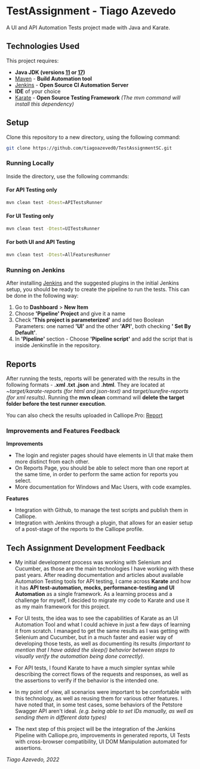 # TestAssignment - Tiago Azevedo

A UI and API Automation Tests project made with Java and Karate.

## Technologies Used

This project requires:
- **Java JDK (versions [11](https://adoptium.net/temurin/releases/?version=11) or [17](https://adoptium.net/temurin/releases/?version=17))**
- [Maven](https://maven.apache.org/install.html) - **Build Automation tool**
- [Jenkins](https://www.jenkins.io/doc/book/installing/) - **Open Source CI Automation Server**
- **IDE** of your choice
- [Karate](https://www.karatelabs.io/) - **Open Source Testing Framework** *(The mvn command will install this dependency)*

## Setup

Clone this repository to a new directory, using the following command:

```bash
git clone https://github.com/tiagoazeved0/TestAssignmentSC.git
```

### Running Locally

Inside the directory, use the following commands: 

#### For API Testing only


```bash
mvn clean test -Dtest=APITestsRunner
```

#### For UI Testing only

```bash
mvn clean test -Dtest=UITestsRunner
```

#### For both UI and API Testing

```bash
mvn clean test -Dtest=AllFeaturesRunner
```

### Running on Jenkins

After installing [Jenkins](https://www.jenkins.io/doc/book/installing/) and the suggested plugins in the initial Jenkins setup, you should be ready to create the pipeline to run the tests. This can be done in the following way:

1. Go to **Dashboard** > **New Item**
2. Choose **'Pipeline' Project** and give it a name
3. Check **'This project is parameterized'** and add two Boolean Parameters: one named **'UI'** and the other **'API'**, both checking **' Set By Default'**.
4. In **'Pipeline'** section - Choose **'Pipeline script'** and add the script that is inside Jenkinsfile in the repository.

## Reports

After running the tests, reports will be generated with the results in the following formats - **.xml .txt .json** and **.html**. They are located at ~*target/karate-reports* *(for html and json-text)* and *target/surefire-reports* *(for xml results)*. Running the **mvn clean** command will **delete the target folder before the test runner execution**.

You can also check the results uploaded in Calliope.Pro: [Report](https://app.calliope.pro/reports/148239/public/ed7bbdad-a507-4816-a966-2d87870e6d08)

### Improvements and Features Feedback

**Improvements**
- The login and register pages should have elements in UI that make them more distinct from each other.
- On Reports Page, you should be able to select more than one report at the same time, in order to perform the same action for reports you select.
- More documentation for Windows and Mac Users, with code examples.

**Features**
- Integration with Github, to manage the test scripts and publish them in Calliope.
- Integration with Jenkins through a plugin, that allows for an easier setup of a post-stage of the reports to the Calliope profile.

## Tech Assignment Development Feedback

- My initial development process was working with Selenium and Cucumber, as those are the main technologies I have working with these past years. After reading documentation and articles about available Automation Testing tools for API testing, I came across **Karate** and how it has **API test-automation, mocks, performance-testing and UI Automation** as a single framework. As a learning process and a challenge for myself, I decided to migrate my code to Karate and use it as my main framework for this project.

- For UI tests, the idea was to see the capabilities of Karate as an UI Automation Tool and what I could achieve in just a few days of learning it from scratch. I managed to get the same results as I was getting with Selenium and Cucumber, but in a much faster and easier way of developing those tests, as well as documenting its results *(important to mention that I have added the sleep() behavior between steps to visually verify the automation being done correctly)*.
- For API tests, I found Karate to have a much simpler syntax while describing the correct flows of the requests and responses, as well as the assertions to verify if the behavior is the intended one.

- In my point of view, all scenarios were important to be comfortable with this technology, as well as reusing them for various other features. I have noted that, in some test cases, some behaviors of the Petstore Swagger API aren't ideal. *(e.g. being able to set IDs manually, as well as sending them in different data types)*

- The next step of this project will be the integration of the Jenkins Pipeline with Calliope.pro, improvements in generated reports, UI Tests with cross-browser compatibility, UI DOM Manipulation automated for assertions.

*Tiago Azevedo, 2022*
